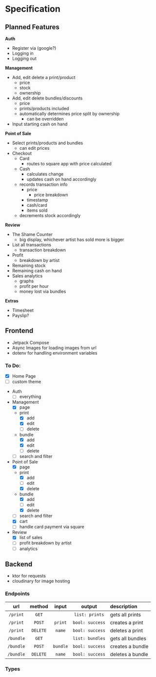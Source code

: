 # Specification

## Planned Features

**Auth**
- Register via (google?)
- Logging in
- Logging out

**Management**
- Add, edit delete a print/product
  - price
  - stock
  - ownership 
- Add, edit delete bundles/discounts
  - price
  - prints/products included
  - automatically determines price split by ownership
    - can be overridden
- Input starting cash on hand

**Point of Sale**
- Select prints/products and bundles
  - can edit prices
- Checkout
  - Card
    - routes to square app with price calculated
  - Cash
    - calculates change
    - updates cash on hand accordingly
  - records transaction info
    - price
      - price breakdown
    - timestamp
    - cash/card
    - items sold
  - decrements stock accordingly

**Review**
- The Shame Counter
  - big display, whichever artist has sold more is bigger
- List all transactions
  - transaction breakdown
- Profit
  - breakdown by artist
- Remaining stock
- Remaining cash on hand
- Sales analytics
  - graphs
  - profit per hour
  - money lost via bundles

**Extras**
- Timesheet
- Payslip?

## Frontend
- Jetpack Compose
- Async Images for loading images from url
- dotenv for handling environment variables

### To Do:
- [x] Home Page
- [ ] custom theme
- Auth
  - [ ] everything
- Management
  - [x] page
  - print
     - [x] add
     - [x] edit
     - [ ] delete
  - bundle
    - [x] add
    - [x] edit
    - [ ] delete
  - [ ] search and filter
- Point of Sale
  - [x] page
  - print
    - [x] add
    - [ ] edit
    - [x] delete
  - bundle
    - [x] add
    - [ ] edit
    - [x] delete
  - [ ] search and filter
  - [x] cart
  - [ ] handle card payment via square 
- Review
  - [x] list of sales
  - [ ] profit breakdown by artist
  - [ ] analytics

## Backend

 - ktor for requests
 - cloudinary for image hosting

### Endpoints

|     url     |   method   |   input    |       output       | description      |
|:-----------:|:----------:|:----------:|:------------------:|:-----------------|
| ``/print``  |  ``GET``   |            |  ``list: prints``  | gets all prints  |
| ``/print``  |  ``POST``  | ``print``  | ``bool: success``  | creates a print  | 
| ``/print``  | ``DELETE`` |  ``name``  | ``bool: success``  | deletes a print  |
| ``/bundle`` |  ``GET``   |            | ``list: bundles``  | gets all bundles |
| ``/bundle`` |  ``POST``  | ``bundle`` | ``bool: success``  | creates a bundle |
| ``/bundle`` | ``DELETE`` |  ``name``  | ``bool: success``  | deletes a bundle |




### Types
